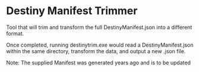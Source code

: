 # Destiny Manifest Trimmer

Tool that will trim and transform the full DestinyManifest.json into a different format.

Once completed, running destinytrim.exe would read a DestinyManifest.json within the same directory, transform the data, and output a new .json file.

Note: The supplied Manifest was generated years ago and is to be updated